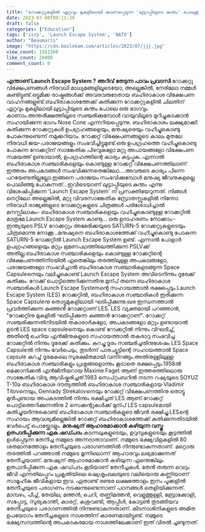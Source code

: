 ```yaml
---
title: "റോക്കറ്റുകളിൽ ഏറ്റവും മുകളിലായി കാണപ്പെടുന്ന 'ലുട്ടാപ്പിയുടെ കുന്തം' പോലുള്ള ഭാഗം എന്താണ് ?"
date: 2023-07-08T09:11:29
draft: false
categories: ["Education"]
tags: ['isrp', 'Launch Escape System', 'NATO']
author: "Beaumaris"
image: "https://cdn.boolokam.com/articles/2023/07/jjj.jpg"
view_count: 1561360
like_count: 26008
comment_count: 0
---
```


**എന്താണ് Launch Escape System ?** **അറിവ് തേടുന്ന പാവം പ്രവാസി** റോക്കറ്റു വിക്ഷേപണങ്ങൾ നിരവധി മാധ്യമങ്ങളിലൂടെയോ, അല്ലെങ്കിൽ, നേരിലോ നമ്മൾ കണ്ടിട്ടുണ്ട്.ഒട്ടുമിക്ക രാഷ്ട്രങ്ങൾക്ക് അവരവരുടേതായ ബഹിരാകാശ വിക്ഷേപണ വാഹനങ്ങളുണ്ട്.ബഹിരാകാശത്തേക്ക് കുതിക്കുന്ന റോക്കറ്റുകളിൽ ചിലതിന് ഏറ്റവും മുകളിലായി ലുട്ടാപ്പിയുടെ കുന്തം പോലെ ഒരു ഭാഗവും കാണാം.അന്തരീക്ഷത്തിലൂടെ സഞ്ചരിക്കുമ്പോൾ വായുവിലൂടെ മുറിച്ചുകടക്കാൻ സഹായിക്കുന്ന ഭാഗം Nose Cone എന്നറിയപ്പെടുന്നു. ബഹിരാകാശം ലക്ഷ്യമാക്കി കുതിക്കുന്ന റോക്കറ്റുകൾ ഉപഗ്രഹങ്ങളെയും, മനുഷ്യരെയും വഹിച്ചുകൊണ്ടു പോകുന്നുണ്ടെന്ന് നമുക്കറിയാം. റോക്കറ്റ് വിക്ഷേപണങ്ങളുടെ കാലം മുതലേ നിരവധി ജയ-പരാജയങ്ങളും സംഭവിച്ചിട്ടുമുണ്ട്.ഒരു ഉപഗ്രഹത്തെ വഹിച്ചുകൊണ്ടു പോകുന്ന റോക്കറ്റിന് സാങ്കേതിക പിഴവുകളോ മറ്റു അപായങ്ങളോ വിക്ഷേപണ സമയത്ത് ഉണ്ടായാൽ, ഉപഗ്രഹത്തിന്റെ കാര്യം കട്ടപ്പുക..എന്നാൽ ബഹിരാകാശ സഞ്ചാരികളെയും കൊണ്ടുള്ള റോക്കറ്റ് വിക്ഷേപണത്തിലാണ് ഇത്തരം അപകടങ്ങൾ സംഭവിക്കുന്നതെങ്കിലോ....അവരുടെ കാര്യം പിന്നെ പറയേണ്ടതില്ലല്ലോ.ഇങ്ങനെ പരാജയം സംഭവിക്കുമ്പോൾ മനുഷ്യ ജീവനുകളല്ലെ പൊലിഞ്ഞു പോകുന്നത്...ഇവിടെയാണ് ലുട്ടാപ്പിയുടെ കുന്തം എന്നു വിശേഷിപ്പിക്കുന്ന 'Launch Escape System' ന് പ്രസക്തിയേറുന്നത്. നിങ്ങൾ നെറ്റിലോ അല്ലെങ്കിൽ, മറ്റു വിവരസാങ്കേതിക സ്രോതസ്സുകളിൽ നിന്നോ നിരവധി രാജ്യങ്ങളുടെ റോക്കറ്റുകളുടെ ചിത്രങ്ങൾ പരിശോധിച്ചാൽ മനസ്സിലാകും- ബഹിരാകാശ സഞ്ചാരികളെയും വഹിച്ചുകൊണ്ടുള്ള റോക്കറ്റിൽ മാത്രമേ Launch Escape System കാണൂ... [](https://cdn.boolokam.com/articles/2023/07/jjj.jpg)ഒരു ഉദാഹരണം നോക്കാം:- ഇന്ത്യയുടെ PSLV റോക്കറ്റും അമേരിക്കയുടെ SATURN-5 റോക്കറ്റുകളുടെയും ചിത്രമൊന്നു നോക്കൂ...മനുഷ്യനെ ബഹിരാകാശത്തേക്ക് വഹിച്ചുകൊണ്ടു പോകുന്ന SATURN-5 റോക്കറ്റിൽ Launch Escape System ഉണ്ട്. എന്നാൽ പോളാർ ഉപഗ്രഹങ്ങളെയും മറ്റും ഭ്രമണപഥത്തിലെത്തിക്കുന്ന PSLVക്ക് അതില്ല.ബഹിരാകാശ സഞ്ചാരികളെയും കൊണ്ടുള്ള റോക്കറ്റിന്റെ വിക്ഷേപണത്തിനിടയിൽ ഏതെങ്കിലും തരത്തിലുള്ള അപകടങ്ങളോ, പരാജയങ്ങളോ സംഭവിച്ചാൽ ബഹിരാകാശ സഞ്ചാരികളടങ്ങുന്ന Space Capsuleനെയും വലിച്ചുകൊണ്ട് Launch Escape System അവിടെനിന്നും ദൂരേക്ക് കുതിക്കും. റോക്ക് പൊട്ടിത്തെറിക്കുന്നതിനു മുന്പ് തന്നെ ബഹിരാകാശ സഞ്ചാരികൾ Launch Escape Systemന്റെ സഹായത്താൽ രക്ഷപ്പെടും.Launch Escape System (LES) റോക്കറ്റിൽ, ബഹിരാകാശ സഞ്ചാരികൾ ഇരിക്കുന്ന Space Capsuleനു തൊട്ടുമുകളിലായി ഘടിപ്പിക്കുന്നു.ഖര ഇന്ധനത്താൽ പ്രവർത്തിക്കുന്ന കുഞ്ഞൻ റോക്കറ്റാണ് LES. LES വ്യക്തമായി പറഞ്ഞാൻ, "റോക്കറ്റിനു മുകളിൽ ഘടിപ്പിക്കുന്ന കുഞ്ഞൻ റോക്കറ്റാണ്". റോക്കറ്റ് സഞ്ചരിക്കുന്നതിനിടയിൽ തകാരാർകളോ, അപകടങ്ങളോ മറ്റും ഉണ്ടായാൽ ഉടൻ LES space capsuleനെയും കൊണ്ട് റോക്കറ്റിൽ നിന്നും വിഘടിച്ച്, അതിന്റെ ചെറിയ എൻജിനുകളുടെ സഹായത്താൽ തകരാറു സംഭവിച്ച റോക്കറ്റിൽ നിന്നും ദൂരേക്ക് കുതിക്കും. കുറച്ചു ദൂരം സഞ്ചരിച്ചതിനുശേഷം LES Space Capsuleൽ നിന്നും വേർപെടും, തുടർന്ന് പാരച്യൂട്ടിന്റെ സഹായത്താൽ Space capsule കുറച്ച് ദൂരമകലെ സുരക്ഷിതമായി വന്നിറങ്ങും.അതിനുള്ളിലുള്ള ബഹിരാകാശ സഞ്ചാരികളും പ്രശ്നങ്ങളൊന്നും കൂടാതെ രക്ഷപ്പെടും.1958ൽ മെക്കാനിക്കൽ എൻജിനീയറായ Maxime Faget ആണ് ഇത്തരത്തിലൊരു സാങ്കേതിക വിദ്യ ആവിഷ്കരിച്ചത്.1983 സെപ്റ്റംബറിൽ നടന്ന റഷ്യയുടെ SOYUZ T-10a ബഹിരാകാശ ദൗത്യത്തിൽ ബഹിരാകാശ സഞ്ചാരികളായ Vladimir Titovനെയും, Gennady Strekalovനെയും റോക്കറ്റ് വിക്ഷേപണത്തിനു തൊട്ടു മുൻപുണ്ടായ അപകടത്തിൽ നിന്നും രക്ഷിച്ചത് LES ആണ്.റോക്കറ്റ് പൊട്ടിത്തെറിക്കുന്നതിനു 2 സെക്കന്റുകൾക്ക് മുന്പ് LES capsuleമായി കുതിച്ചുയർന്നുകൊണ്ട് ബഹിരാകാശ സഞ്ചാരികളുടെ ജീവൻ രക്ഷിച്ചു.LESന്റെ സഹായം ആവശ്യമില്ലെങ്കിൽ റോക്കറ്റ് ബഹിരാകാശത്തേക്ക് കുതിക്കുന്നതിടയിൽ വേർപെട്ട് പൊയ്ക്കോളും. **മനുഷ്യന് ആഹാരമാക്കാന്‍ കഴിയുന്ന വസ്തു ഉത്പാദിപ്പിക്കുന്ന ഏക ഷഡ്പദം** കടന്നലുകളുടെയും, ഉറുമ്പുകളുടെയും കൂട്ടത്തില്‍ ഉള്‍പ്പെടുന്ന തേനീച്ച നമ്മുടെ അന്നദാതാവാണ്. നമ്മുടെ ഭക്ഷ്യവിളകളില്‍ 80 ശതമാനത്തോളം തേനീച്ചയുടെ പരാഗണത്തില്‍ നിന്നുണ്ടാകുന്നതാണ്. മറ്റൊരു തരത്തില്‍ പറഞ്ഞാല്‍ നമ്മുടെ മൂന്നിലൊന്ന് ആഹാരവും ലഭ്യമാക്കുന്നത് തേനീച്ചയാണ്. മനുഷ്യന് ആഹാരമാക്കാന്‍ കഴിയുന്ന എന്തെങ്കിലും ഉത്പാദിപ്പിക്കുന്ന ഏക ഷഡ്പദം കൂടിയാണ് തേനീച്ചകള്‍. തേന്‍ തരുന്ന വെറും ജീവി എന്നതിലപ്പുറം പ്രകൃതിയിലെ ഭഷ്യശൃംഖലയുടെ വലിയൊരു കണ്ണിയാണ് സാമൂഹിക ജീവികളായ ഇവ. ഏതാണ്ട് രണ്ടര ലക്ഷത്തോളം ഇനം പൂക്കളില്‍ തേനീച്ചയുടെ പരാഗണം നടക്കുന്നുണ്ടെന്നാണ് പഠനങ്ങള്‍ തെളിയിക്കുന്നത്. മാമ്പഴം, പീച്ച്, തേയില, മത്തന്‍, ചെറി, തണ്ണിമത്തന്‍, വെളുത്തുള്ളി, ബ്രോക്കോളി, സപ്പോട്ട, സൂര്യകാന്തി, കാരറ്റ്, കശുവണ്ടി, ആപ്പിൾ, കോട്ടണ്‍ തുടങ്ങിയവ തേനീച്ചയുടെ പരാഗണത്തില്‍ നിന്നുണ്ടാകുന്നതാണ്. കീടനാശിനികളുടെ അമിത ഉപയോഗം തേനീച്ചകളുടെ നാശത്തിന് കാരണമായിട്ടുണ്ട്. നമ്മുടെ ഭക്ഷ്യസമ്പത്തിന്റെ അപകടകരമായ നാശത്തിലേക്കാണ് ഇത് വിരല്‍ ചൂണ്ടുന്നത്.
